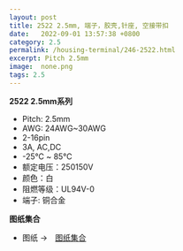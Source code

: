 ```yaml
---
layout: post
title: 2522 2.5mm, 端子，胶壳,针座, 空接带扣
date:   2022-09-01 13:57:38 +0800
category: 2.5
permalink: /housing-terminal/246-2522.html
excerpt: Pitch 2.5mm
image:  none.png
tags: 2.5
---
```


__2522 2.5mm系列__

* Pitch: 2.5mm
* AWG: 24AWG~30AWG
* 2-16pin
* 3A, AC,DC
* -25℃ ~ 85℃
* 额定电压：250150V
* 颜色：白
* 阻燃等级：UL94V-0
* 端子: 铜合金

__图纸集合__

* 图纸 →　[图纸集合](/assets/2022/246-2522-YZ.pdf)

